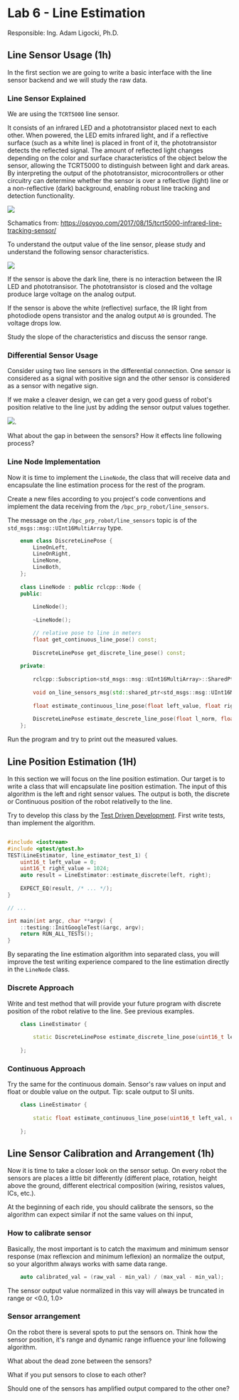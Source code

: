 # Lab 6 - Line Estimation

Responsible: Ing. Adam Ligocki, Ph.D.

## Line Sensor Usage (1h)

In the first section we are going to write a basic interface with the line sensor backend and we will study the raw data.

### Line Sensor Explained

We are using the `TCRT5000` line sensor. 

It consists of an infrared LED and a phototransistor placed next to each other. When powered, the LED emits infrared light, and if a reflective surface (such as a white line) is placed in front of it, the phototransistor detects the reflected signal. The amount of reflected light changes depending on the color and surface characteristics of the object below the sensor, allowing the TCRT5000 to distinguish between light and dark areas. By interpreting the output of the phototransistor, microcontrollers or other circuitry can determine whether the sensor is over a reflective (light) line or a non-reflective (dark) background, enabling robust line tracking and detection functionality.

![](../images/line_sensor_schematics.png)

Schamatics from: https://osoyoo.com/2017/08/15/tcrt5000-infrared-line-tracking-sensor/

To understand the output value of the line sensor, please study and understand the following sensor characteristics.

![](../images/line_sensor_char.png)

If the sensor is above the dark line, there is no interaction between the IR LED and phototransisor. The phototransistor is closed and the voltage produce large voltage on the analog output.

If the sensor is above the white (reflective) surface, the IR light from photodiode opens transistor and the analog output `A0` is grounded. The voltage drops low.

Study the slope of the characteristics and discuss the sensor range.

### Differential Sensor Usage

Consider using two line sensors in the differential connection. One sensor is considered as a signal with positive sign and the other sensor is considered as a sensor with negative sign.

If we make a cleaver design, we can get a very good guess of robot's position relative to the line just by adding the sensor output values together.

![](../images/line_sensor_diff.png).

What about the gap in between the sensors? How it effects line following process?

### Line Node Implementation

Now it is time to implement the `LineNode`, the class that will receive data and encapsulate the line estimation process for the rest of the program.

Create a new files according to you project's code conventions and implement the data receiving from the `/bpc_prp_robot/line_sensors`.

The message on the `/bpc_prp_robot/line_sensors` topic is of the `std_msgs::msg::UInt16MultiArray` type.

```c++
    enum class DiscreteLinePose {
        LineOnLeft,
        LineOnRight,
        LineNone,
        LineBoth,
    };
    
    class LineNode : public rclcpp::Node {
    public:
        
        LineNode();
        
        ~LineNode();

        // relative pose to line in meters
        float get_continuous_line_pose() const;
    
        DiscreteLinePose get_discrete_line_pose() const;
    
    private:
  
        rclcpp::Subscription<std_msgs::msg::UInt16MultiArray>::SharedPtr line_sensors_subscriber_;
    
        void on_line_sensors_msg(std::shared_ptr<std_msgs::msg::UInt16MultiArray> msg);
    
        float estimate_continuous_line_pose(float left_value, float right_value);
    
        DiscreteLinePose estimate_descrete_line_pose(float l_norm, float r_norm);
    };
```

Run the program and try to print out the measured values.

## Line Position Estimation (1H)

In this section we will focus on the line position estimation. Our target is to write a class that will encapsulate line position estimation. The input of this algorithm is the left and right sensor values. The output is both, the discrete or Continuous position of the robot relativelly to the line.  

Try to develop this class by the [Test Driven Development](https://en.wikipedia.org/wiki/Test-driven_development). First write tests, than implement the algorithm.

```c++

#include <iostream>
#include <gtest/gtest.h>
TEST(LineEstimator, line_estimator_test_1) {
    uint16_t left_value = 0;
    uint16_t right_value = 1024;
    auto result = LineEstimator::estimate_discrete(left, right);
    
    EXPECT_EQ(result, /* ... */);
}

// ...

int main(int argc, char **argv) {
    ::testing::InitGoogleTest(&argc, argv);
    return RUN_ALL_TESTS();
}
```

By separating the line estimation algorithm into separated class, you will improve the test writing experience compared to the line estimation directly in the `LineNode` class.

### Discrete Approach

Write and test method that will provide your future program with discrete position of the robot relative to the line. See previous examples. 

```c++
    class LineEstimator {
    
        static DiscreteLinePose estimate_discrete_line_pose(uint16_t left_val, uint16_t right_val);
    
    };
```

### Continuous Approach

Try the same for the continuous domain. Sensor's raw values on input and float or double value on the output. Tip: scale output to SI units.

```c++
    class LineEstimator {
    
        static float estimate_continuous_line_pose(uint16_t left_val, uint16_t right_val);
    
    };
```

## Line Sensor Calibration and Arrangement (1h)

Now it is time to take a closer look on the sensor setup. On every robot the sensors are places a little bit differently (different place, rotation, height above the ground, different electrical composition (wiring, resistos values, ICs, etc.). 

At the beginning of each ride, you should calibrate the sensors, so the algorithm can expect similar if not the same values on thi input,

### How to calibrate sensor

Basically, the most important is to catch the maximum and minimum sensor response (max reflexcion and minimum leflexion) an normalize the output, so your algorithm always works with same data range.

```c++
    auto calibrated_val = (raw_val - min_val) / (max_val - min_val);
```

The sensor output value normalized in this vay will always be truncated in range or <0.0, 1.0>

### Sensor arrangement

On the robot there is several spots to put the sensors on. Think how the sensor position, it's range and dynamic range influence your line following algorithm.

What about the dead zone between the sensors?

What if you put sensors to close to each other?

Should one of the sensors has amplified output compared to the other one?